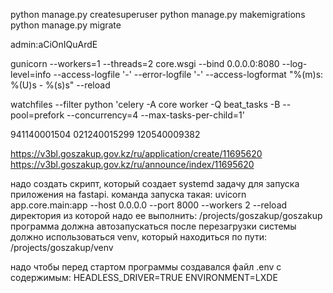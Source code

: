 python manage.py createsuperuser
python manage.py makemigrations
python manage.py migrate

admin:aCiOnIQuArdE

gunicorn --workers=1 --threads=2 core.wsgi --bind 0.0.0.0:8080 --log-level=info --access-logfile '-' --error-logfile '-' --access-logformat "%(m)s: %(U)s - %(s)s" --reload

watchfiles --filter python 'celery -A core worker -Q beat_tasks -B --pool=prefork --concurrency=4 --max-tasks-per-child=1'

941140001504
021240015299
120540009382

https://v3bl.goszakup.gov.kz/ru/application/create/11695620
https://v3bl.goszakup.gov.kz/ru/announce/index/11695620


надо создать скрипт, который создает systemd задачу для запуска приложения на fastapi.
команда запуска такая: uvicorn app.core.main:app --host 0.0.0.0 --port 8000 --workers 2 --reload
директория из которой надо ее выполнить: /projects/goszakup/goszakup
программа должна автозапускаться после перезагрузки системы
должно использоваться venv, который находиться по пути: /projects/goszakup/venv

надо чтобы перед стартом программы создавался файл .env c содержимым:
HEADLESS_DRIVER=TRUE
ENVIRONMENT=LXDE